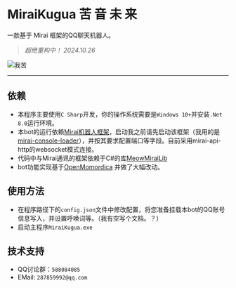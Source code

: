 # MiraiKugua 苦 音 未 来

一款基于 Mirai 框架的QQ聊天机器人。

> *超绝重构中！ 2024.10.26*

![我苦](https://s3.bmp.ovh/imgs/2024/10/26/7c122c98a1627ffb.png)

------

## 依赖

- 本程序主要使用`C Sharp`开发，你的操作系统需要是`Windows 10+`并安装`.Net 8.0`运行环境。
- 本bot的运行依赖[Mirai机器人框架](https://github.com/mamoe/mirai)，启动我之前请先启动该框架（我用的是[mirai-console-loader](https://github.com/iTXTech/mirai-console-loader)），并按其要求配置端口等字段。目前采用mirai-api-http的websocket模式连接。
- 代码中与Mirai通讯的框架依赖于C#的库[MeowMiraiLib](https://github.com/DavidSciMeow/MeowMiraiLib)
- bot功能实现基于[OpenMomordica](https://github.com/hontsev/OpenMomordica) 并做了大幅改动。

## 使用方法

- 在程序路径下的`config.json`文件中修改配置，将您准备挂载本bot的QQ账号信息写入，并设置呼唤词等。（我有空写个文档。？）
- 启动主程序`MiraiKugua.exe`

## 技术支持

- QQ讨论群：`588084085`
- EMail: `287859992@qq.com`